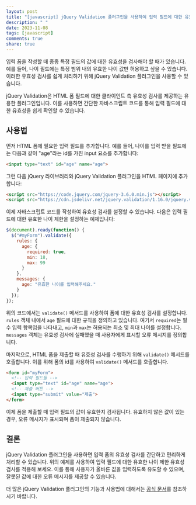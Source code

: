 ```yaml
---
layout: post
title: "[javascript] jQuery Validation 플러그인을 사용하여 입력 필드에 대한 유효한 나이 제한 유효성 검사하기"
description: " "
date: 2023-11-08
tags: [javascript]
comments: true
share: true
---
```


입력 폼을 작성할 때 종종 특정 필드의 값에 대한 유효성을 검사해야 할 때가 있습니다. 예를 들어, 나이 필드에는 특정 범위 내의 유효한 나이 값만 허용하고 싶을 수 있습니다. 이러한 유효성 검사를 쉽게 처리하기 위해 jQuery Validation 플러그인을 사용할 수 있습니다.

jQuery Validation은 HTML 폼 필드에 대한 클라이언트 측 유효성 검사를 제공하는 유용한 플러그인입니다. 이를 사용하면 간단한 자바스크립트 코드를 통해 입력 필드에 대한 유효성을 쉽게 확인할 수 있습니다.

## 사용법

먼저 HTML 폼에 필요한 입력 필드를 추가합니다. 예를 들어, 나이를 입력 받을 필드에는 다음과 같이 "age"라는 id를 가진 input 요소를 추가합니다:

```html
<input type="text" id="age" name="age">
```

그런 다음 jQuery 라이브러리와 jQuery Validation 플러그인을 HTML 페이지에 추가합니다:

```html
<script src="https://code.jquery.com/jquery-3.6.0.min.js"></script>
<script src="https://cdn.jsdelivr.net/jquery.validation/1.16.0/jquery.validate.min.js"></script>
```

이제 자바스크립트 코드를 작성하여 유효성 검사를 설정할 수 있습니다. 다음은 입력 필드에 대한 유효한 나이 제한을 설정하는 예제입니다:

```javascript
$(document).ready(function() {
  $("#myForm").validate({
    rules: {
      age: {
        required: true,
        min: 18,
        max: 99
      }
    },
    messages: {
      age: "유효한 나이를 입력해주세요."
    }
  });
});
```

위의 코드에서는 `validate()` 메서드를 사용하여 폼에 대한 유효성 검사를 설정합니다. `rules` 객체 내에서 `age` 필드에 대한 규칙을 정의하고 있습니다. 여기서 `required`는 필수 입력 항목임을 나타내고, `min`과 `max`는 허용되는 최소 및 최대 나이를 설정합니다. `messages` 객체는 유효성 검사에 실패했을 때 사용자에게 표시할 오류 메시지를 정의합니다.

마지막으로, HTML 폼을 제출할 때 유효성 검사를 수행하기 위해 `validate()` 메서드를 호출합니다. 이를 위해 폼의 id를 사용하여 `validate()` 메서드를 호출합니다.

```html
<form id="myForm">
  <!-- 입력 필드들 -->
  <input type="text" id="age" name="age">
  <!-- 제출 버튼 -->
  <input type="submit" value="제출">
</form>
```

이제 폼을 제출할 때 입력 필드의 값이 유효한지 검사됩니다. 유효하지 않은 값이 있는 경우, 오류 메시지가 표시되며 폼이 제출되지 않습니다.

## 결론

jQuery Validation 플러그인을 사용하면 입력 폼의 유효성 검사를 간단하고 편리하게 처리할 수 있습니다. 위의 예제를 사용하여 입력 필드에 대한 유효한 나이 제한 유효성 검사를 적용해 보세요. 이를 통해 사용자가 올바른 값을 입력하도록 유도할 수 있으며, 잘못된 값에 대한 오류 메시지를 제공할 수 있습니다.

더 많은 jQuery Validation 플러그인의 기능과 사용법에 대해서는 [공식 문서](https://jqueryvalidation.org/)를 참조하시기 바랍니다.